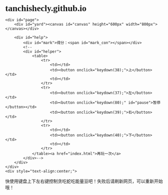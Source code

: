 # tanchishecly.github.io
<!DOCTYPE html>
<html lang="en">
<head>
    <meta charset="UTF-8">
    <title>贪吃蛇</title>
    <style type="text/css">
*{margin:0;padding: 0;font-family: "Microsoft YaHei";}
#page{margin-right: auto;margin-left: auto; margin-top: 20px;height: 600px; width: 980px; }
#yard{ width: 800px;border: 1px solid gray;box-shadow: 0 0 10px black; float: right;}
#mark{font-weight: 800;}
#mark_con{ color: red; }
button{width: 50px; }
a{text-decoration:none;}
</style>
<script type="text/javascript">
        //伪常量
        var BLOCK_SIZE = 20;        //格子大小
        var COLS = 40;                        //列数
        var ROWS = 30;                        //行数
        //变量
        var snakes = [];                //保存蛇坐标
        var c = null;                        //绘图对象
        var toGo = 3;                        //行进方向
        var snakecount = 4;                //蛇身数量
        var interval = null;        //计时器
        var foodX = 0;                        //食物X轴坐标
        var foodY = 0;                        //食物Y轴坐标
        var oMark = null;                //分数显示框
        var isPause = false;        //是否暂停
        // 绘图函数
        function draw(){
            c.clearRect(0,0,BLOCK_SIZE * COLS, BLOCK_SIZE * ROWS);
            //画出横线
            for( var i = 1; i <= ROWS; i++ ) {
                c.beginPath();
                c.moveTo(0, i * BLOCK_SIZE);
                c.lineTo(BLOCK_SIZE * COLS, i * BLOCK_SIZE);
                c.strokeStyle = "gray";
                c.stroke();
            }
            //画出竖线
            for(var i = 1; i <= COLS; i++){
                c.beginPath();
                c.moveTo(i * BLOCK_SIZE, 0);
                c.lineTo(i * BLOCK_SIZE, BLOCK_SIZE * ROWS);
                c.stroke();
            }
            //画出蛇
            for (var i = 0; i < snakes.length; i++){
                c.beginPath();
                c.fillStyle = "green";
                c.fillRect(snakes[i].x, snakes[i].y, BLOCK_SIZE, BLOCK_SIZE);
                c.moveTo(snakes[i].x, snakes[i].y);
                c.lineTo(snakes[i].x + BLOCK_SIZE, snakes[i].y);
                c.lineTo(snakes[i].x + BLOCK_SIZE, snakes[i].y + BLOCK_SIZE);
                c.lineTo(snakes[i].x, snakes[i].y + BLOCK_SIZE);
                c.closePath();
                c.strokeStyle = "red";
                c.stroke();
            }
            //画出食物
            c.beginPath();
            c.fillStyle = "yellow";
            c.fillRect(foodX, foodY, BLOCK_SIZE, BLOCK_SIZE);
            c.moveTo(foodX, foodY);
            c.lineTo(foodX + BLOCK_SIZE, foodY);
            c.lineTo(foodX + BLOCK_SIZE, foodY + BLOCK_SIZE);
            c.lineTo(foodX, foodY + BLOCK_SIZE);
            c.closePath();
            c.strokeStyle = "red";
            c.stroke();
        }
        //游戏初始化
        function start(){
            for( var i = 0; i < snakecount; i++){
                snakes[i] = {x: i * BLOCK_SIZE, y: 0};
            }
            addFood();
            //draw();
            oMark.innerHTML = 0;
        }
        //移动函数
        function move(){
            switch(toGo){
                case 1: //左边
                    snakes.push({x: snakes[snakecount - 1].x - BLOCK_SIZE, y: snakes[snakecount - 1].y});
                break;
                case 2: //上边
                    snakes.push({x: snakes[snakecount - 1].x, y: snakes[snakecount - 1].y - BLOCK_SIZE});
                break;
                case 3: //右边
                    snakes.push({x: snakes[snakecount - 1].x + BLOCK_SIZE, y: snakes[snakecount - 1].y});
                break;
                case 4: //下边
                    snakes.push({x: snakes[snakecount - 1].x, y: snakes[snakecount - 1].y + BLOCK_SIZE});
                break;
                default:;
            }
            snakes.shift();
            isEat();
            isDie();
            draw();
        }
        //吃到食物判断
        function isEat(){
            if (snakes[snakecount - 1].x == foodX && snakes[snakecount - 1].y == foodY) {

                oMark.innerHTML = (parseInt(oMark.innerHTML) + 1).toString();
                addFood();
                addSnake();
            }
        }
        //添加蛇身
        function addSnake(){
            snakecount++;
            snakes.unshift({x:BLOCK_SIZE * COLS, y:BLOCK_SIZE * ROWS});
        }
        //交互响应函数
        function keydown(keyCode){
                switch(keyCode){
                        case 37: //左边
                                if(toGo != 1 && toGo != 3)  toGo = 1;break;
                        case 38: //上边
                                if(toGo != 2 && toGo != 4)        toGo = 2;break;
                        case 39: //右边
                                if(toGo != 3 && toGo != 1)         toGo = 3;break;
                        case 40: //下的
                                if(toGo != 4 && toGo != 2)        toGo = 4;break;
                        case 80: //开始/暂停
                                if(isPause){
                                        interval = setInterval(move,200);
                                        isPause = false;
                                        document.getElementById('pause').innerHTML = "Pause";
                                }else{
                                        clearInterval(interval);
                                        isPause = true;
                                        document.getElementById('pause').innerHTML = "Start";
                                }
                                break;
                }
        }
        //制造食物
        function addFood(){
                foodX = Math.floor(Math.random() * (COLS - 1)) * BLOCK_SIZE;
                foodY = Math.floor(Math.random() * (ROWS - 1)) * BLOCK_SIZE;
                // console.log(foodX + " -- " + foodY);
        }
        //死亡判断
        function isDie(){
                if(snakes[snakecount - 1].x == -20 || snakes[snakecount - 1].x == BLOCK_SIZE * COLS
                        || snakes[snakecount - 1].y == -20 || snakes[snakecount - 1].y == BLOCK_SIZE * ROWS){
                        alert("Game Over!");
                        clearInterval(interval);
                }
                for(var i = 0; i < snakecount - 1; i++){
                        if(snakes[snakecount - 1].x == snakes[i].x && snakes[snakecount - 1].y == snakes[i].y){
                                clearInterval(interval);
                                alert("Game Over!");
                        }
                }
        }
        // 启动函数
        window.onload = function(){
            c = document.getElementById('canvas').getContext('2d');
            oMark = document.getElementById('mark_con');
            start();
            interval = setInterval(move,100);
            document.onkeydown = function(event){
                var event = event || window.event;
                keydown(event.keyCode);
            }
        }
</script>
</head>
<body>

    <div id="page">
        <div id="yard"><canvas id="canvas" height="600px" width="800px"></canvas></div>

        <div id="help">
            <div id="mark">得分：<span id="mark_con"></span></div>
            <!--
            <div id="helper">
                <table>
                    <tr>
                        <td></td>
                        <td><button οnclick="keydown(38);">上</button></td>
                        <td></td>
                    </tr>
                    <tr>
                        <td><button οnclick="keydown(37);">左</button></td>
                        <td><button οnclick="keydown(80);" id="pause">暂停</button></td>
                        <td><button οnclick="keydown(39);">右</button></td>
                    </tr>
                    <tr>
                        <td></td>
                        <td><button οnclick="keydown(40);">下</button></td>
                        <td></td>
                    </tr>
                </table><a href="index.html">再玩一次</a>
            </div>-->
        </div>
    </div>
    <div style="text-align:center;">
</div>
<p>快使用键盘上下左右键控制贪吃蛇吃能量豆吧！失败后请刷新网页，可以重新开始哦！</p>
</body>
</html>
